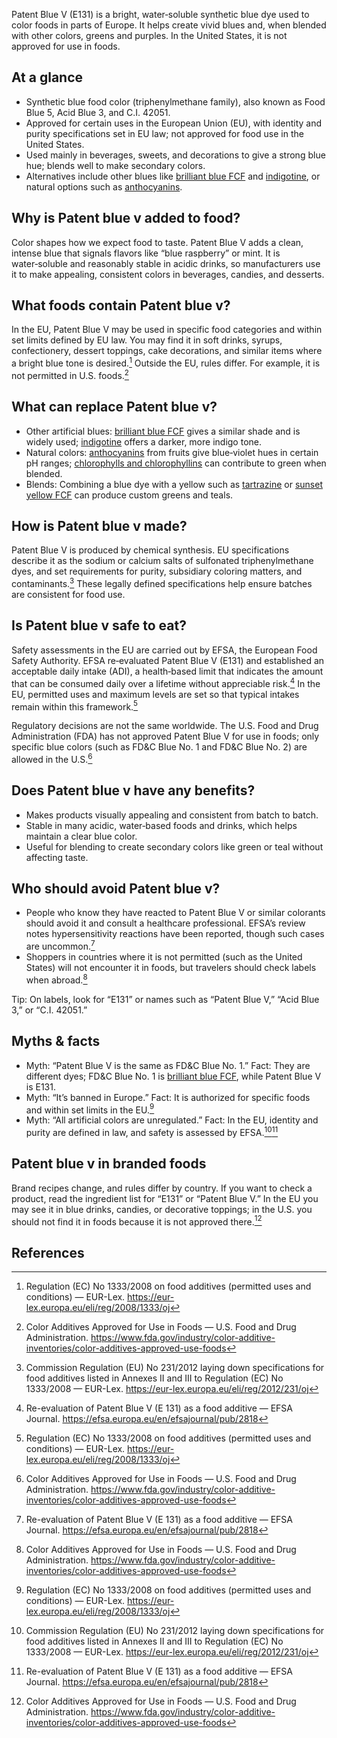 Patent Blue V (E131) is a bright, water‑soluble synthetic blue dye used to color foods in parts of Europe. It helps create vivid blues and, when blended with other colors, greens and purples. In the United States, it is not approved for use in foods.

<!--more-->

## At a glance
- Synthetic blue food color (triphenylmethane family), also known as Food Blue 5, Acid Blue 3, and C.I. 42051.
- Approved for certain uses in the European Union (EU), with identity and purity specifications set in EU law; not approved for food use in the United States.
- Used mainly in beverages, sweets, and decorations to give a strong blue hue; blends well to make secondary colors.
- Alternatives include other blues like [brilliant blue FCF](/e133-brilliant-blue-fcf) and [indigotine](/e132-indigotine), or natural options such as [anthocyanins](/e163-anthocyanins).

## Why is Patent blue v added to food?
Color shapes how we expect food to taste. Patent Blue V adds a clean, intense blue that signals flavors like “blue raspberry” or mint. It is water‑soluble and reasonably stable in acidic drinks, so manufacturers use it to make appealing, consistent colors in beverages, candies, and desserts.

## What foods contain Patent blue v?
In the EU, Patent Blue V may be used in specific food categories and within set limits defined by EU law. You may find it in soft drinks, syrups, confectionery, dessert toppings, cake decorations, and similar items where a bright blue tone is desired.[^3] Outside the EU, rules differ. For example, it is not permitted in U.S. foods.[^4]

## What can replace Patent blue v?
- Other artificial blues: [brilliant blue FCF](/e133-brilliant-blue-fcf) gives a similar shade and is widely used; [indigotine](/e132-indigotine) offers a darker, more indigo tone.
- Natural colors: [anthocyanins](/e163-anthocyanins) from fruits give blue‑violet hues in certain pH ranges; [chlorophylls and chlorophyllins](/e140-chlorophylls-and-chlorophyllins) can contribute to green when blended.
- Blends: Combining a blue dye with a yellow such as [tartrazine](/e102-tartrazine) or [sunset yellow FCF](/e110-sunset-yellow-fcf) can produce custom greens and teals.

## How is Patent blue v made?
Patent Blue V is produced by chemical synthesis. EU specifications describe it as the sodium or calcium salts of sulfonated triphenylmethane dyes, and set requirements for purity, subsidiary coloring matters, and contaminants.[^2] These legally defined specifications help ensure batches are consistent for food use.

## Is Patent blue v safe to eat?
Safety assessments in the EU are carried out by EFSA, the European Food Safety Authority. EFSA re‑evaluated Patent Blue V (E131) and established an acceptable daily intake (ADI), a health‑based limit that indicates the amount that can be consumed daily over a lifetime without appreciable risk.[^1] In the EU, permitted uses and maximum levels are set so that typical intakes remain within this framework.[^3]

Regulatory decisions are not the same worldwide. The U.S. Food and Drug Administration (FDA) has not approved Patent Blue V for use in foods; only specific blue colors (such as FD&C Blue No. 1 and FD&C Blue No. 2) are allowed in the U.S.[^4]

## Does Patent blue v have any benefits?
- Makes products visually appealing and consistent from batch to batch.
- Stable in many acidic, water‑based foods and drinks, which helps maintain a clear blue color.
- Useful for blending to create secondary colors like green or teal without affecting taste.

## Who should avoid Patent blue v?
- People who know they have reacted to Patent Blue V or similar colorants should avoid it and consult a healthcare professional. EFSA’s review notes hypersensitivity reactions have been reported, though such cases are uncommon.[^1]
- Shoppers in countries where it is not permitted (such as the United States) will not encounter it in foods, but travelers should check labels when abroad.[^4]

Tip: On labels, look for “E131” or names such as “Patent Blue V,” “Acid Blue 3,” or “C.I. 42051.”

## Myths & facts
- Myth: “Patent Blue V is the same as FD&C Blue No. 1.” Fact: They are different dyes; FD&C Blue No. 1 is [brilliant blue FCF](/e133-brilliant-blue-fcf), while Patent Blue V is E131.
- Myth: “It’s banned in Europe.” Fact: It is authorized for specific foods and within set limits in the EU.[^3]
- Myth: “All artificial colors are unregulated.” Fact: In the EU, identity and purity are defined in law, and safety is assessed by EFSA.[^2][^1]

## Patent blue v in branded foods
Brand recipes change, and rules differ by country. If you want to check a product, read the ingredient list for “E131” or “Patent Blue V.” In the EU you may see it in blue drinks, candies, or decorative toppings; in the U.S. you should not find it in foods because it is not approved there.[^4]

## References
[^1]: Re-evaluation of Patent Blue V (E 131) as a food additive — EFSA Journal. https://efsa.europa.eu/en/efsajournal/pub/2818
[^2]: Commission Regulation (EU) No 231/2012 laying down specifications for food additives listed in Annexes II and III to Regulation (EC) No 1333/2008 — EUR-Lex. https://eur-lex.europa.eu/eli/reg/2012/231/oj
[^3]: Regulation (EC) No 1333/2008 on food additives (permitted uses and conditions) — EUR-Lex. https://eur-lex.europa.eu/eli/reg/2008/1333/oj
[^4]: Color Additives Approved for Use in Foods — U.S. Food and Drug Administration. https://www.fda.gov/industry/color-additive-inventories/color-additives-approved-use-foods

